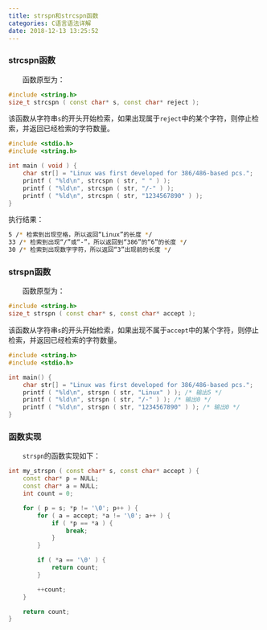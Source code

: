 ```yaml
---
title: strspn和strcspn函数
categories: C语言语法详解
date: 2018-12-13 13:25:52
---
```

### strcspn函数

&emsp;&emsp;函数原型为：<!--more-->

``` cpp
#include <string.h>
size_t strcspn ( const char* s, const char* reject );
```

该函数从字符串`s`的开头开始检索，如果出现属于`reject`中的某个字符，则停止检索，并返回已经检索的字符数量。

``` cpp
#include <stdio.h>
#include <string.h>

int main ( void ) {
    char str[] = "Linux was first developed for 386/486-based pcs.";
    printf ( "%ld\n", strcspn ( str, " " ) );
    printf ( "%ld\n", strcspn ( str, "/-" ) );
    printf ( "%ld\n", strcspn ( str, "1234567890" ) );
}
```

执行结果：

``` bash
5 /* 检索到出现空格，所以返回“Linux”的长度 */
33 /* 检索到出现“/”或“-”，所以返回到“386”的“6”的长度 */
30 /* 检索到出现数字字符，所以返回“3”出现前的长度 */
```

### strspn函数

&emsp;&emsp;函数原型为：

``` cpp
#include <string.h>
size_t strspn ( const char* s, const char* accept );
```

该函数从字符串`s`的开头开始检索，如果出现不属于`accept`中的某个字符，则停止检索，并返回已经检索的字符数量。

``` cpp
#include <string.h>
#include <stdio.h>

int main() {
    char str[] = "Linux was first developed for 386/486-based pcs.";
    printf ( "%ld\n", strspn ( str, "Linux" ) ); /* 输出5 */
    printf ( "%ld\n", strspn ( str, "/-" ) ); /* 输出0 */
    printf ( "%ld\n", strspn ( str, "1234567890" ) ); /* 输出0 */
}
```

### 函数实现

&emsp;&emsp;`strspn`的函数实现如下：

``` cpp
int my_strspn ( const char* s, const char* accept ) {
    const char* p = NULL;
    const char* a = NULL;
    int count = 0;

    for ( p = s; *p != '\0'; p++ ) {
        for ( a = accept; *a != '\0'; a++ ) {
            if ( *p == *a ) {
                break;
            }
        }

        if ( *a == '\0' ) {
            return count;
        }

        ++count;
    }

    return count;
}
```